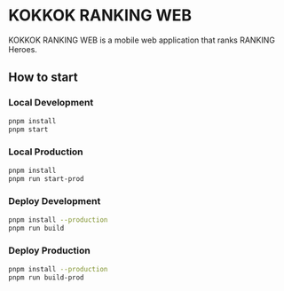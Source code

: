 # KOKKOK RANKING WEB

KOKKOK RANKING WEB is a mobile web application that ranks RANKING Heroes.

## How to start

### Local Development

```bash
pnpm install
pnpm start
```

### Local Production

```bash
pnpm install
pnpm run start-prod
```

### Deploy Development

```bash
pnpm install --production
pnpm run build
```

### Deploy Production

```bash
pnpm install --production
pnpm run build-prod
```
